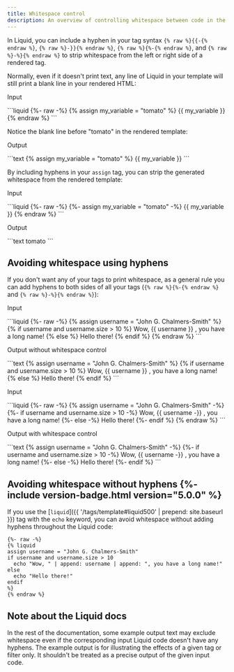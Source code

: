 ```yaml
---
title: Whitespace control
description: An overview of controlling whitespace between code in the Liquid template language.
---
```


In Liquid, you can include a hyphen in your tag syntax `{% raw %}{{-{% endraw %}`, `{% raw %}-}}{% endraw %}`, `{% raw %}{%-{% endraw %}`, and `{% raw %}-%}{% endraw %}` to strip whitespace from the left or right side of a rendered tag.

Normally, even if it doesn't print text, any line of Liquid in your template will still print a blank line in your rendered HTML:

<p class="code-label">Input</p>
```liquid
{%- raw -%}
{% assign my_variable = "tomato" %}
{{ my_variable }}
{% endraw %}
```

Notice the blank line before "tomato" in the rendered template:

<p class="code-label">Output</p>
```text
{% assign my_variable = "tomato" %}
{{ my_variable }}
```

By including hyphens in your `assign` tag, you can strip the generated whitespace from the rendered template:

<p class="code-label">Input</p>
```liquid
{%- raw -%}
{%- assign my_variable = "tomato" -%}
{{ my_variable }}
{% endraw %}
```

<p class="code-label">Output</p>
```text
tomato
```

## Avoiding whitespace using hyphens

If you don't want any of your tags to print whitespace, as a general rule you can add hyphens to both sides of all your tags (`{% raw %}{%-{% endraw %}` and `{% raw %}-%}{% endraw %}`):

<p class="code-label">Input</p>
```liquid
{%- raw -%}
{% assign username = "John G. Chalmers-Smith" %}
{% if username and username.size > 10 %}
  Wow, {{ username }} , you have a long name!
{% else %}
  Hello there!
{% endif %}
{% endraw %}
```

<p class="code-label">Output without whitespace control</p>
```text
{% assign username = "John G. Chalmers-Smith" %}
{% if username and username.size > 10 %}
  Wow, {{ username }} , you have a long name!
{% else %}
  Hello there!
{% endif %}
```

<p class="code-label">Input</p>
```liquid
{%- raw -%}
{% assign username = "John G. Chalmers-Smith" -%}
{%- if username and username.size > 10 -%}
  Wow, {{ username -}} , you have a long name!
{%- else -%}
  Hello there!
{%- endif %}
{% endraw %}
```

<p class="code-label">Output with whitespace control</p>
```text
{% assign username = "John G. Chalmers-Smith" -%}
{%- if username and username.size > 10 -%}
  Wow, {{ username -}} , you have a long name!
{%- else -%}
  Hello there!
{%- endif %}
```

## Avoiding whitespace without hyphens {%- include version-badge.html version="5.0.0" %}

If you use the [`liquid`]({{ '/tags/template#liquid500' | prepend: site.baseurl }}) tag with the `echo` keyword, you can avoid whitespace without adding hyphens throughout the Liquid code:

```liquid
{%- raw -%}
{% liquid
assign username = "John G. Chalmers-Smith"
if username and username.size > 10
  echo "Wow, " | append: username | append: ", you have a long name!"
else
  echo "Hello there!"
endif
%}
{% endraw %}
```

## Note about the Liquid docs

In the rest of the documentation, some example output text may exclude whitespace even if the corresponding input Liquid code doesn't have any hyphens. The example output is for illustrating the effects of a given tag or filter only. It shouldn't be treated as a precise output of the given input code.
